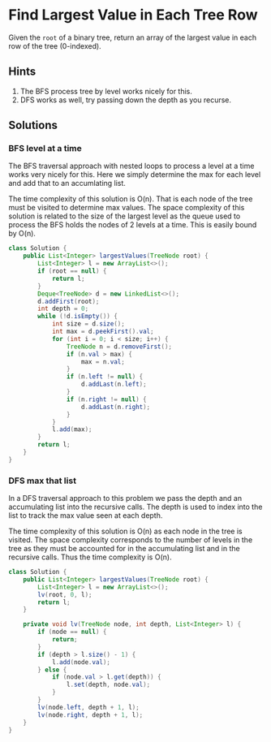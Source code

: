 # Find Largest Value in Each Tree Row

Given the `root` of a binary tree, return an array of the largest value in each
row of the tree (0-indexed).

## Hints

1. The BFS process tree by level works nicely for this.
1. DFS works as well, try passing down the depth as you recurse.

## Solutions

### BFS level at a time

The BFS traversal approach with nested loops to process a level at a time works
very nicely for this. Here we simply determine the max for each level and add
that to an accumlating list.

The time complexity of this solution is O(n). That is each node of the tree must
be visited to determine max values. The space complexity of this solution is
related to the size of the largest level as the queue used to process the BFS
holds the nodes of 2 levels at a time. This is easily bound by O(n).

```java
class Solution {
    public List<Integer> largestValues(TreeNode root) {
        List<Integer> l = new ArrayList<>();
        if (root == null) {
            return l;
        }
        Deque<TreeNode> d = new LinkedList<>();
        d.addFirst(root);
        int depth = 0;
        while (!d.isEmpty()) {
            int size = d.size();
            int max = d.peekFirst().val;
            for (int i = 0; i < size; i++) {
                TreeNode n = d.removeFirst();
                if (n.val > max) {
                    max = n.val;
                }
                if (n.left != null) {
                    d.addLast(n.left);
                }
                if (n.right != null) {
                    d.addLast(n.right);
                }
            }
            l.add(max);
        }
        return l;
    }
}
```

### DFS max that list

In a DFS traversal approach to this problem we pass the depth and an
accumulating list into the recursive calls. The depth is used to
index into the list to track the max value seen at each depth.

The time complexity of this solution is O(n) as each node in the tree is
visited. The space complexity corresponds to the number of levels in the
tree as they must be accounted for in the accumulating list and in the
recursive calls. Thus the time complexity is O(n).

```java
class Solution {
    public List<Integer> largestValues(TreeNode root) {
        List<Integer> l = new ArrayList<>();
        lv(root, 0, l);
        return l;
    }

    private void lv(TreeNode node, int depth, List<Integer> l) {
        if (node == null) {
            return;
        }
        if (depth > l.size() - 1) {
            l.add(node.val);
        } else {
            if (node.val > l.get(depth)) {
                l.set(depth, node.val);
            }
        }
        lv(node.left, depth + 1, l);
        lv(node.right, depth + 1, l);
    }
}
```
